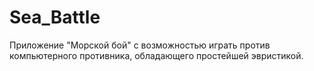 # Sea_Battle

Приложение "Морской бой" с возможностью играть против компьютерного противника, обладающего простейшей эвристикой.
